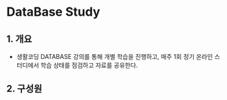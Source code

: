 # DataBase Study

## 1. 개요

- 생활코딩 DATABASE 강의를 통해 개별 학습을 진행하고, 매주 1회 정기 온라인 스터디에서 학습 상태를 점검하고 자료를 공유한다. 

## 2. 구성원



